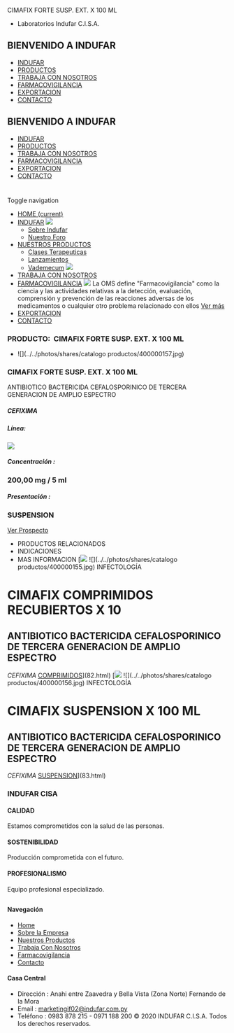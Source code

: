 CIMAFIX FORTE SUSP. EXT. X 100 ML
- Laboratorios Indufar C.I.S.A.
## BIENVENIDO A INDUFAR
* [INDUFAR](84.html#)
* [PRODUCTOS](84.html#)
* [TRABAJA CON NOSOTROS](84.html#)
* [FARMACOVIGILANCIA](84.html#)
* [EXPORTACION](84.html#)
* [CONTACTO](84.html#)
## BIENVENIDO A INDUFAR
* [INDUFAR](../../index.html)
* [PRODUCTOS](../../productos.html)
* [TRABAJA CON NOSOTROS](../../trabaja_con_nosotros.html)
* [FARMACOVIGILANCIA](../../farmacovigilancia.html)
* [EXPORTACION](../../exportacion.html)
* [CONTACTO](../../contacto.html)
# 
Toggle navigation
* [HOME (current)](../../index.html)
* [INDUFAR](84.html#) 
  [![ ](../../photos/shares/Sistema/Menu/indufar_menul.jpg)](../../institucional.html)
  - [Sobre Indufar](../../institucional.html)
  - [Nuestro Foro](../../blog.html)
* [NUESTROS PRODUCTOS](84.html#) 
  - [Clases Terapeuticas](../clases_terapeuticas.html)
  - [Lanzamientos](../lanzamientos.html)
  - [Vademecum](../../productos.html)
  [![ ](../../photos/shares/Sistema/Menu/productos.png)](../../productos.html)
* [TRABAJA CON NOSOTROS](../../trabaja_con_nosotros.html)
* [FARMACOVIGILANCIA](84.html#) 
  [![ ](../../photos/shares/Sistema/Menu/TUBOS.png)](../../farmacovigilancia.html)
  La OMS define "Farmacovigilancia" como la ciencia y las actividades relativas a la detección, evaluación, comprensión y prevención de las reacciones adversas de los medicamentos o cualquier otro problema relacionado con ellos
  [Ver más](../../farmacovigilancia.html)
* [EXPORTACION](../../exportacion.html)
* [CONTACTO](../../contacto.html)
### PRODUCTO:  CIMAFIX FORTE SUSP. EXT. X 100 ML
* ![](../../photos/shares/catalogo productos/400000157.jpg)
### **CIMAFIX FORTE SUSP. EXT. X 100 ML**
ANTIBIOTICO BACTERICIDA CEFALOSPORINICO DE TERCERA GENERACION DE AMPLIO ESPECTRO
##### **CEFIXIMA**
##### **Línea:**
[![](../../photos/shares/Laboratorios/lab_medical.png)](../linea/2.html)
##### **Concentración :**
### 200,00 mg / 5 ml
##### **Presentación :**
### SUSPENSION
[Ver Prospecto](../../files/shares/prospectos/400000157.pdf)
* PRODUCTOS RELACIONADOS
* INDICACIONES
* MAS INFORMACION
[![](../../photos/shares/Laboratorios/lab_medical.png)
![](../../photos/shares/catalogo productos/400000155.jpg)
INFECTOLOGÍA
# CIMAFIX COMPRIMIDOS RECUBIERTOS X 10
## ANTIBIOTICO BACTERICIDA CEFALOSPORINICO DE TERCERA GENERACION DE AMPLIO ESPECTRO
*CEFIXIMA*
[COMPRIMIDOS](84.html#)](82.html)
[![](../../photos/shares/Laboratorios/lab_medical.png)
![](../../photos/shares/catalogo productos/400000156.jpg)
INFECTOLOGÍA
# CIMAFIX SUSPENSION X 100 ML
## ANTIBIOTICO BACTERICIDA CEFALOSPORINICO DE TERCERA GENERACION DE AMPLIO ESPECTRO
*CEFIXIMA*
[SUSPENSION](84.html#)](83.html)
### INDUFAR CISA
#### CALIDAD
Estamos comprometidos con la salud de las personas.
#### SOSTENIBILIDAD
Producción comprometida con el futuro.
#### PROFESIONALISMO
Equipo profesional especializado.
## 
#### Navegación
* [Home](../../index.html)
* [Sobre la Empresa](../../institucional.html)
* [Nuestros Productos](../../productos.html)
* [Trabaja Con Nosotros](../../trabaja_con_nosotros.html)
* [Farmacovigilancia](../../farmacovigilancia.html)
* [Contacto](../../contacto.html)
#### Casa Central
* Dirección : Anahi entre Zaavedra y Bella Vista (Zona Norte) Fernando de la Mora
* Email : [marketingif02@indufar.com.py](mailto:marketingif02@indufar.com.py)
* Teléfono : 0983 878 215 - 0971 188 200
© 2020 INDUFAR C.I.S.A. Todos los derechos reservados.
